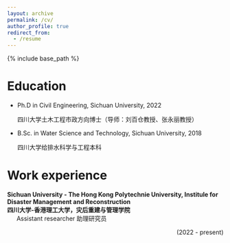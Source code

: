 ```yaml
---
layout: archive
permalink: /cv/
author_profile: true
redirect_from:
  - /resume
---
```


{% include base_path %}

# Education

* Ph.D in Civil Engineering, Sichuan University, 2022

  四川大学土木工程市政方向博士（导师：刘百仓教授、张永丽教授）

* B.Sc. in Water Science and Technology, Sichuan University, 2018

  四川大学给排水科学与工程本科

# Work experience

<div>
<b>Sichuan University - The Hong Kong Polytechnie University, Institule for Disaster Management and Reconstruction<br/>四川大学-香港理工大学，灾后重建与管理学院</b><br/>
<div>
&ensp; &ensp; Assistant researcher 助理研究员 <p style="text-align:right;">(2022 - present)</p>
</div>
<br/>
<div/>

